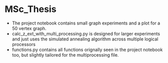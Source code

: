 # MSc_Thesis

 - The project notebook contains small graph experiments and a plot for a 50 vertex graph.
 - calc_z_ext_with_multi_processing.py is designed for larger experiments and just uses the simulated annealing algorithm across multiple logical processors
 - functions.py contains all functions orignally seen in the project notebook too, but slightly tailored for the multiprocessing file.
